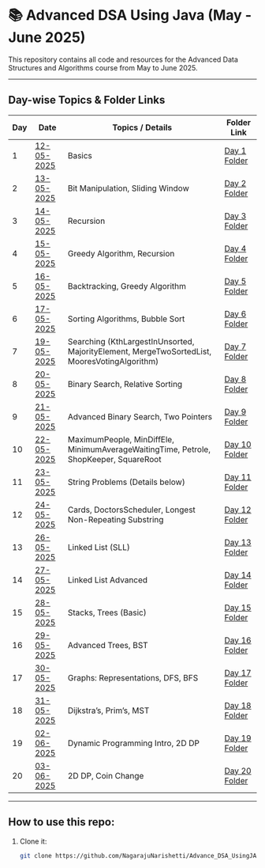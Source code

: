 # 📚 Advanced DSA Using Java (May - June 2025)

This repository contains all code and resources for the Advanced Data Structures and Algorithms course from May to June 2025.

---

## Day-wise Topics & Folder Links

| Day  | Date       | Topics / Details                                 | Folder Link                                                                                      |
|-------|------------|-------------------------------------------------|------------------------------------------------------------------------------------------------|
| 1     | [12-05-2025](https://github.com/NagarajuNarishetti/Advance_DSA_UsingJAVA_T-P_May_2025/tree/main/Day_01_12_05_2025) | Basics                                          | [Day 1 Folder](https://github.com/NagarajuNarishetti/Advance_DSA_UsingJAVA_T-P_May_2025/tree/main/Day_01_12_05_2025)  |
| 2     | [13-05-2025](https://github.com/NagarajuNarishetti/Advance_DSA_UsingJAVA_T-P_May_2025/tree/main/Day_02_13_05_2025) | Bit Manipulation, Sliding Window                | [Day 2 Folder](https://github.com/NagarajuNarishetti/Advance_DSA_UsingJAVA_T-P_May_2025/tree/main/Day_02_13_05_2025)  |
| 3     | [14-05-2025](https://github.com/NagarajuNarishetti/Advance_DSA_UsingJAVA_T-P_May_2025/tree/main/Day_03_14_05_2025/Recursion) | Recursion                                       | [Day 3 Folder](https://github.com/NagarajuNarishetti/Advance_DSA_UsingJAVA_T-P_May_2025/tree/main/Day_03_14_05_2025/Recursion)  |
| 4     | [15-05-2025](https://github.com/NagarajuNarishetti/Advance_DSA_UsingJAVA_T-P_May_2025/tree/main/Day_04_15_05_2025) | Greedy Algorithm, Recursion                      | [Day 4 Folder](https://github.com/NagarajuNarishetti/Advance_DSA_UsingJAVA_T-P_May_2025/tree/main/Day_04_15_05_2025)  |
| 5     | [16-05-2025](https://github.com/NagarajuNarishetti/Advance_DSA_UsingJAVA_T-P_May_2025/tree/main/Day_05_16_05_2025) | Backtracking, Greedy Algorithm                   | [Day 5 Folder](https://github.com/NagarajuNarishetti/Advance_DSA_UsingJAVA_T-P_May_2025/tree/main/Day_05_16_05_2025)  |
| 6     | [17-05-2025](https://github.com/NagarajuNarishetti/Advance_DSA_UsingJAVA_T-P_May_2025/tree/main/Day_06_17_05_2025) | Sorting Algorithms, Bubble Sort                   | [Day 6 Folder](https://github.com/NagarajuNarishetti/Advance_DSA_UsingJAVA_T-P_May_2025/tree/main/Day_06_17_05_2025)  |
| 7     | [19-05-2025](https://github.com/NagarajuNarishetti/Advance_DSA_UsingJAVA_T-P_May_2025/tree/main/Day_07_19_05_2025) | Searching (KthLargestInUnsorted, MajorityElement, MergeTwoSortedList, MooresVotingAlgorithm) | [Day 7 Folder](https://github.com/NagarajuNarishetti/Advance_DSA_UsingJAVA_T-P_May_2025/tree/main/Day_07_19_05_2025)  |
| 8     | [20-05-2025](https://github.com/NagarajuNarishetti/Advance_DSA_UsingJAVA_T-P_May_2025/tree/main/Day_08_20_05_2025) | Binary Search, Relative Sorting                   | [Day 8 Folder](https://github.com/NagarajuNarishetti/Advance_DSA_UsingJAVA_T-P_May_2025/tree/main/Day_08_20_05_2025)  |
| 9     | [21-05-2025](https://github.com/NagarajuNarishetti/Advance_DSA_UsingJAVA_T-P_May_2025/tree/main/Day_09_21_05_2025) | Advanced Binary Search, Two Pointers              | [Day 9 Folder](https://github.com/NagarajuNarishetti/Advance_DSA_UsingJAVA_T-P_May_2025/tree/main/Day_09_21_05_2025)  |
| 10    | [22-05-2025](https://github.com/NagarajuNarishetti/Advance_DSA_UsingJAVA_T-P_May_2025/tree/main/Day_10_22_05_2025) | MaximumPeople, MinDiffEle, MinimumAverageWaitingTime, Petrole, ShopKeeper, SquareRoot | [Day 10 Folder](https://github.com/NagarajuNarishetti/Advance_DSA_UsingJAVA_T-P_May_2025/tree/main/Day_10_22_05_2025)  |
| 11    | [23-05-2025](https://github.com/NagarajuNarishetti/Advance_DSA_UsingJAVA_T-P_May_2025/tree/main/Day_11_23_05_2025) | String Problems (Details below)                   | [Day 11 Folder](https://github.com/NagarajuNarishetti/Advance_DSA_UsingJAVA_T-P_May_2025/tree/main/Day_11_23_05_2025)  |
| 12    | [24-05-2025](https://github.com/NagarajuNarishetti/Advance_DSA_UsingJAVA_T-P_May_2025/tree/main/Day_12_24_05_2025) | Cards, DoctorsScheduler, Longest Non-Repeating Substring | [Day 12 Folder](https://github.com/NagarajuNarishetti/Advance_DSA_UsingJAVA_T-P_May_2025/tree/main/Day_12_24_05_2025)  |
| 13    | [26-05-2025](https://github.com/NagarajuNarishetti/Advance_DSA_UsingJAVA_T-P_May_2025/tree/main/Day_13_26_05_2025/LinkedList/SLL) | Linked List (SLL)                                | [Day 13 Folder](https://github.com/NagarajuNarishetti/Advance_DSA_UsingJAVA_T-P_May_2025/tree/main/Day_13_26_05_2025/LinkedList/SLL)  |
| 14    | [27-05-2025](https://github.com/NagarajuNarishetti/Advance_DSA_UsingJAVA_T-P_May_2025/tree/main/Day_14_27_05_2025/LinkedList) | Linked List Advanced                            | [Day 14 Folder](https://github.com/NagarajuNarishetti/Advance_DSA_UsingJAVA_T-P_May_2025/tree/main/Day_14_27_05_2025/LinkedList)  |
| 15    | [28-05-2025](https://github.com/NagarajuNarishetti/Advance_DSA_UsingJAVA_T-P_May_2025/tree/main/Day_15_28_05_2025) | Stacks, Trees (Basic)                           | [Day 15 Folder](https://github.com/NagarajuNarishetti/Advance_DSA_UsingJAVA_T-P_May_2025/tree/main/Day_15_28_05_2025)  |
| 16    | [29-05-2025](https://github.com/NagarajuNarishetti/Advance_DSA_UsingJAVA_T-P_May_2025/tree/main/Day_16_29_05_2025/Trees) | Advanced Trees, BST                             | [Day 16 Folder](https://github.com/NagarajuNarishetti/Advance_DSA_UsingJAVA_T-P_May_2025/tree/main/Day_16_29_05_2025/Trees)  |
| 17    | [30-05-2025](https://github.com/NagarajuNarishetti/Advance_DSA_UsingJAVA_T-P_May_2025/tree/main/Day_17_30_05_2025/Graphs) | Graphs: Representations, DFS, BFS               | [Day 17 Folder](https://github.com/NagarajuNarishetti/Advance_DSA_UsingJAVA_T-P_May_2025/tree/main/Day_17_30_05_2025/Graphs)  |
| 18    | [31-05-2025](https://github.com/NagarajuNarishetti/Advance_DSA_UsingJAVA_T-P_May_2025/tree/main/Day_18_31_05_2025/Graphs) | Dijkstra’s, Prim’s, MST                          | [Day 18 Folder](https://github.com/NagarajuNarishetti/Advance_DSA_UsingJAVA_T-P_May_2025/tree/main/Day_18_31_05_2025/Graphs)  |
| 19    | [02-06-2025](https://github.com/NagarajuNarishetti/Advance_DSA_UsingJAVA_T-P_May_2025/tree/main/Day_19_02_06_2025) | Dynamic Programming Intro, 2D DP                 | [Day 19 Folder](https://github.com/NagarajuNarishetti/Advance_DSA_UsingJAVA_T-P_May_2025/tree/main/Day_19_02_06_2025)  |
| 20    | [03-06-2025](https://github.com/NagarajuNarishetti/Advance_DSA_UsingJAVA_T-P_May_2025/tree/main/Day_20_03_06_2025/2D_DP) | 2D DP, Coin Change                              | [Day 20 Folder](https://github.com/NagarajuNarishetti/Advance_DSA_UsingJAVA_T-P_May_2025/tree/main/Day_20_03_06_2025/2D_DP)  |

---

## How to use this repo:

1. Clone it:
   ```bash
   git clone https://github.com/NagarajuNarishetti/Advance_DSA_UsingJAVA_T-P_May_2025.git
